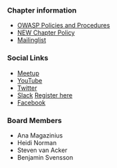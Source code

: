 ### Chapter information
* [OWASP Policies and Procedures](https://owasp.org/www-policy/)
* [NEW Chapter Policy](https://owasp.org/www-policy/operational/chapters)
* [Mailinglist](https://groups.google.com/a/owasp.org/forum/#!forum/gothenburg-chapter/) 

### Social Links
* [Meetup](https://www.meetup.com/OWASP-Goteborg-Meetup-Group/)
* [YouTube](http://www.youtube.com/user/owaspgbg)
* [Twitter](https://twitter.com/owaspgbg)
* [Slack](https://owasp.slack.com/) [Register here](https://join.slack.com/t/owasp/shared_invite/enQtNjExMTc3MTg0MzU4LTViMDg1MmJiMzMwZGUxZjgxZWQ1MTE0NTBlOTBhNjhhZDIzZTZiNmEwOTJlYjdkMzAxMGVhNDkwNDNiNjZiOWQ)
* [Facebook](https://www.facebook.com/owaspgbg/)

### Board Members
* Ana Magazinius
* Heidi Norman
* Steven van Acker
* Benjamin Svensson
